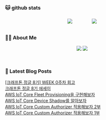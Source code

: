
###  🐱 github stats  

<div id="main" align="center">
    <img src="https://github-readme-stats.vercel.app/api?username=Kojaewoong0504&count_private=true&show_icons=true&theme=tokyonight"
        style="height: auto; margin-left: 20px; margin-right: 20px; padding: 10px;"/>
    <img src="https://github-readme-stats.vercel.app/api/top-langs/?username=Kojaewoong0504&layout=compact"   
        style="height: auto; margin-left: 20px; margin-right: 20px; padding: 10px;"/>
</div>

###  💁‍♀️ About Me  
<p align="center">
    <a href="https://www.gowoong.com/"><img src="https://img.shields.io/badge/Blog-FF5722?style=flat-square&logo=Blogger&logoColor=white"/></a>
    <a href="mailto:jaewoong.ko0504@gmail.com"><img src="https://img.shields.io/badge/Gmail-d14836?style=flat-square&logo=Gmail&logoColor=white&link=ilovefran.ofm@gmail.com"/></a>
</p>

<br>

### 📕 Latest Blog Posts   

<a href ="https://www.gowoong.com/26"> [크래프톤 정글 8기] WEEK 0주차 회고 </a> <br>
<a href ="https://www.gowoong.com/25"> 크래프톤 정글 8기 에세이 </a> <br>
<a href ="https://www.gowoong.com/24"> AWS IoT Core Fleet Provisioning을 구현해보자 </a> <br>
<a href ="https://www.gowoong.com/23"> AWS IoT Core Device Shadow를 알아보자 </a> <br>
<a href ="https://www.gowoong.com/22"> AWS IoT Core Custom Authorizer 적용해보자 2부 </a> <br>
<a href ="https://www.gowoong.com/21"> AWS IoT Core Custom Authorizer 적용해보자 1부 </a> <br>

